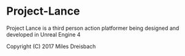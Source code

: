 # Project-Lance
Project Lance is a third person action platformer being designed and developed in Unreal Engine 4

Copyright (C) 2017 Miles Dreisbach

